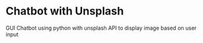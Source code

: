 # Chatbot with Unsplash
 GUI Chatbot using python with unsplash API to display image based on user input
